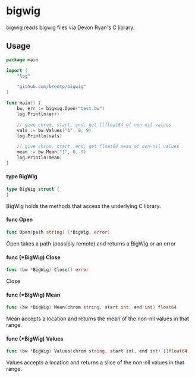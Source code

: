 bigwig
======
bigwig reads bigwig files via Devon Ryan's C library.

## Usage

```Go
package main

import (
	"log"

	"github.com/brentp/bigwig"
)

func main() {
	bw, err := bigwig.Open("test.bw")
	log.Println(err)

	// give chrom, start, end, get []float64 of non-nil values
	vals := bw.Values("1", 0, 9)
	log.Println(vals)

	// give chrom, start, end, get float64 mean of non-nil values
	mean := bw.Mean("1", 0, 9)
	log.Println(mean)
}
```

#### type BigWig

```go
type BigWig struct {
}
```

BigWig holds the methods that access the underlying C library.

#### func  Open

```go
func Open(path string) (*BigWig, error)
```
Open takes a path (possibly remote) and returns a BigWig or an error

#### func (*BigWig) Close

```go
func (bw *BigWig) Close() error
```
Close

#### func (*BigWig) Mean

```go
func (bw *BigWig) Mean(chrom string, start int, end int) float64
```
Mean accepts a location and returns the mean of the non-nil values in that
range.

#### func (*BigWig) Values

```go
func (bw *BigWig) Values(chrom string, start int, end int) []float64
```
Values accepts a location and returns a slice of the non-nil values in that
range.
